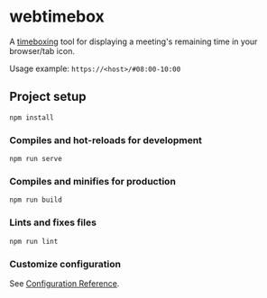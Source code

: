 # webtimebox

A [timeboxing](https://en.wikipedia.org/wiki/Timeboxing) tool for displaying a meeting's remaining time in your browser/tab icon.

Usage example: `https://<host>/#08:00-10:00`


## Project setup
```
npm install
```

### Compiles and hot-reloads for development
```
npm run serve
```

### Compiles and minifies for production
```
npm run build
```

### Lints and fixes files
```
npm run lint
```

### Customize configuration
See [Configuration Reference](https://cli.vuejs.org/config/).
